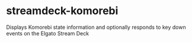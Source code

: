 # streamdeck-komorebi
Displays Komorebi state information and optionally responds to key down events on the Elgato Stream Deck
